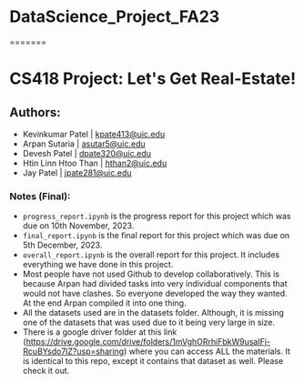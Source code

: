 
# DataScience_Project_FA23
=======
# CS418 Project: Let's Get Real-Estate!

## Authors:

* Kevinkumar Patel | kpate413@uic.edu
* Arpan Sutaria | asutar5@uic.edu
* Devesh Patel | dpate320@uic.edu
* Htin Linn Htoo Than | hthan2@uic.edu
* Jay Patel | jpate281@uic.edu

### Notes (Final):

* `progress_report.ipynb` is the progress report for this project which was due on 10th November, 2023.
* `final_report.ipynb` is the final report for this project which was due on 5th December, 2023.
* `overall_report.ipynb` is the overall report for this project. It includes everything we have done in this project.
* Most people have not used Github to develop collaboratively. This is because Arpan had divided tasks into very individual components that would not have clashes. So everyone developed the way they wanted. At the end Arpan compiled it into one thing.
* All the datasets used are in the datasets folder. Although, it is missing one of the datasets that was used due to it being very large in size.
* There is a google driver folder at this link (https://drive.google.com/drive/folders/1mVghORrhiFbkW9usaIFj-RcuBYsdo7lZ?usp=sharing) where you can access ALL the materials. It is identical to this repo, except it contains that dataset as well. Please check it out.

